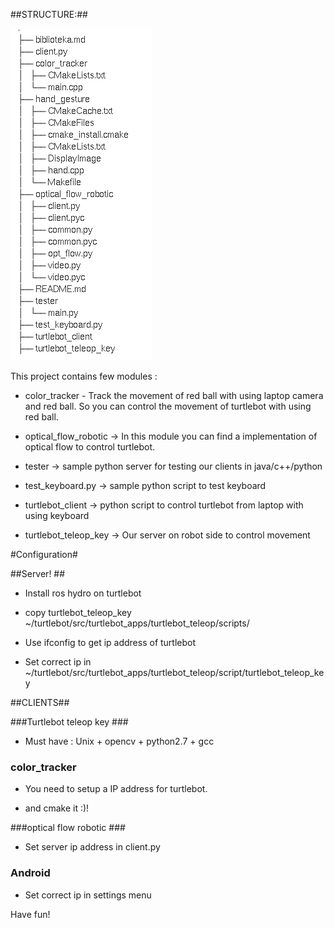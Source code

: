 ##STRUCTURE:##

![ ](images/structure.png  "Structure")


This project contains few modules : 

* color_tracker - Track the movement of red ball with using laptop camera and red ball. So you can control the movement of turtlebot with using red ball.

* optical_flow_robotic -> In this module you can find a implementation of optical flow to control turtlebot.
* tester -> sample python server for testing our clients in java/c++/python

* test_keyboard.py -> sample python script to test keyboard

* turtlebot_client -> python script to control turtlebot from laptop with using keyboard

* turtlebot_teleop_key -> Our server on robot side to control movement

#Configuration#

##Server! ##

* Install ros hydro on turtlebot

* copy turtlebot_teleop_key ~/turtlebot/src/turtlebot_apps/turtlebot_teleop/scripts/

* Use ifconfig to get ip address of turtlebot

* Set correct ip in ~/turtlebot/src/turtlebot_apps/turtlebot_teleop/script/turtlebot_teleop_key

##CLIENTS##

###Turtlebot teleop key ###

* Must have : Unix + opencv + python2.7 + gcc

### color_tracker ###

* You need to setup a IP address for turtlebot.

* and cmake it :)!

###optical flow robotic ###

* Set server ip address in client.py

### Android ###

* Set correct ip in settings menu


Have fun!


